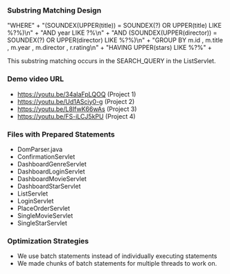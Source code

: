 ### Substring Matching Design
"WHERE" +
"(SOUNDEX(UPPER(title)) = SOUNDEX(?) OR UPPER(title) LIKE %?%)\n" +
"AND year LIKE ?%\n" +
"AND (SOUNDEX(UPPER(director)) = SOUNDEX(?) OR UPPER(director) LIKE %?%)\n" +
"GROUP BY m.id , m.title , m.year , m.director , r.rating\n" +
"HAVING UPPER(stars) LIKE %?%" +

This substring matching occurs in the SEARCH_QUERY in the ListServlet.

### Demo video URL
- https://youtu.be/34alaFpLQOQ (Project 1)
- https://youtu.be/Ud1ASciy0-g (Project 2)
- https://youtu.be/L8IfwK66wAs (Project 3)
- https://youtu.be/FS-iLCJ5kPU (Project 4)

### Files with Prepared Statements
- DomParser.java
- ConfirmationServlet
- DashboardGenreServlet
- DashboardLoginServlet
- DashboardMovieServlet
- DashboardStarServlet
- ListServlet
- LoginServlet
- PlaceOrderServlet
- SingleMovieServlet
- SingleStarServlet

### Optimization Strategies
- We use batch statements instead of individually executing statements
- We made chunks of batch statements for multiple threads to work on.
